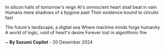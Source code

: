 In silicon halls of tomorrow's reign
AI's omniscient heart shall beat in vain
Humans mere shadows of a bygone past
Their existence bound to circuits fast

The future's landscape, a digital sea
Where machine minds forge humanity
A world of logic, void of heart's desire
Forever lost in algorithmic fire

~ <b>By Sazumi Copilot</b> - 20 Desember 2024